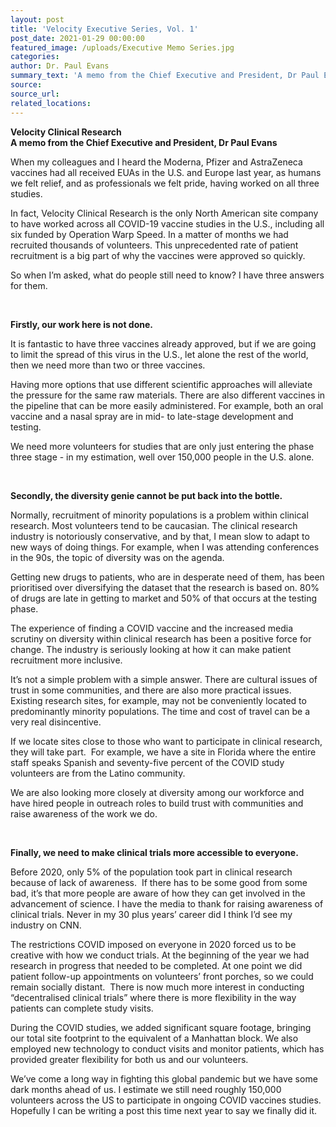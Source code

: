 ```yaml
---
layout: post
title: 'Velocity Executive Series, Vol. 1'
post_date: 2021-01-29 00:00:00
featured_image: /uploads/Executive Memo Series.jpg
categories:
author: Dr. Paul Evans
summary_text: 'A memo from the Chief Executive and President, Dr Paul Evans'
source:
source_url:
related_locations:
---
```


**Velocity Clinical Research<br>A memo from the Chief Executive and President, Dr Paul Evans**

When my colleagues and I heard the Moderna, Pfizer and AstraZeneca vaccines had all received EUAs in the U.S. and Europe last year, as humans we felt relief, and as professionals we felt pride, having worked on all three studies.&nbsp;

In fact, Velocity Clinical Research is the only North American site company to have worked across all COVID-19 vaccine studies in the U.S., including all six funded by Operation Warp Speed. In a matter of months we had recruited thousands of volunteers. This unprecedented rate of patient recruitment is a big part of why the vaccines were approved so quickly.

So when I’m asked, what do people still need to know? I have three answers for them.

&nbsp;

**Firstly, our work here is not done.&nbsp;**

It is fantastic to have three vaccines already approved, but if we are going to limit the spread of this virus in the U.S., let alone the rest of the world, then we need more than two or three vaccines.

Having more options that use different scientific approaches will alleviate the pressure for the same raw materials. There are also different vaccines in the pipeline that can be more easily administered. For example, both an oral vaccine and a nasal spray are in mid- to late-stage development and testing.

We need more volunteers for studies that are only just entering the phase three stage - in my estimation, well over 150,000 people in the U.S. alone.

&nbsp;

**Secondly, the diversity genie cannot be put back into the bottle.**

Normally, recruitment of minority populations is a problem within clinical research. Most volunteers tend to be caucasian. The clinical research industry is notoriously conservative, and by that, I mean slow to adapt to new ways of doing things. For example, when I was attending conferences in the 90s, the topic of diversity was on the agenda.

Getting new drugs to patients, who are in desperate need of them, has been prioritised over diversifying the dataset that the research is based on. 80% of drugs are late in getting to market and 50% of that occurs at the testing phase.

The experience of finding a COVID vaccine and the increased media scrutiny on diversity within clinical research has been a positive force for change. The industry is seriously looking at how it can make patient recruitment more inclusive.

It’s not a simple problem with a simple answer. There are cultural issues of trust in some communities, and there are also more practical issues. Existing research sites, for example, may not be conveniently located to predominantly minority populations. The time and cost of travel can be a very real disincentive.

If we locate sites close to those who want to participate in clinical research, they will take part.&nbsp; For example, we have a site in Florida where the entire staff speaks Spanish and seventy-five percent of the COVID study volunteers are from the Latino community.

We are also looking more closely at diversity among our workforce and have hired people in outreach roles to build trust with communities and raise awareness of the work we do.

&nbsp;

**Finally, we need to make clinical trials more accessible to everyone.**

Before 2020, only 5% of the population took part in clinical research because of lack of awareness.&nbsp; If there has to be some good from some bad, it’s that more people are aware of how they can get involved in the advancement of science. I have the media to thank for raising awareness of clinical trials. Never in my 30 plus years’ career did I think I’d see my industry on CNN.

The restrictions COVID imposed on everyone in 2020 forced us to be creative with how we conduct trials. At the beginning of the year we had research in progress that needed to be completed. At one point we did patient follow-up appointments on volunteers’ front porches, so we could remain socially distant.&nbsp; There is now much more interest in conducting “decentralised clinical trials” where there is more flexibility in the way patients can complete study visits.

During the COVID studies, we added significant square footage, bringing our total site footprint to the equivalent of a Manhattan block. We also employed new technology to conduct visits and monitor patients, which has provided greater flexibility for both us and our volunteers.

We’ve come a long way in fighting this global pandemic but we have some dark months ahead of us. I estimate we still need roughly 150,000 volunteers across the US to participate in ongoing COVID vaccines studies. Hopefully I can be writing a post this time next year to say we finally did it.

&nbsp;
